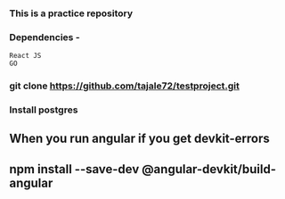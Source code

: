 ###  This is a practice repository

### Dependencies -
    React JS
    GO
### git clone https://github.com/tajale72/testproject.git

### Install postgres


## When you run angular if you get devkit-errors
## npm install --save-dev @angular-devkit/build-angular


